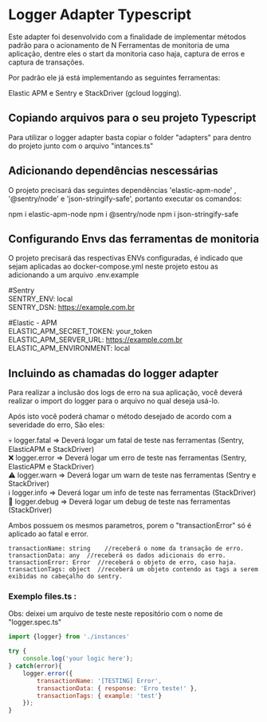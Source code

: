 # Logger Adapter Typescript

Este adapter foi desenvolvido com a finalidade de implementar métodos padrão para o acionamento de N Ferramentas de monitoria de uma aplicação, dentre eles o start da monitoria caso haja, captura de erros e captura de transações. 

Por padrão ele já está implementando as seguintes ferramentas: 

Elastic APM e Sentry e StackDriver (gcloud logging).

## Copiando arquivos para o seu projeto Typescript

Para utilizar o logger adapter basta copiar o folder "adapters" para dentro do projeto junto com o arquivo "intances.ts" 

## Adicionando dependências nescessárias

O projeto precisará das seguintes dependências 'elastic-apm-node' , '@sentry/node' e 'json-stringify-safe', portanto executar os comandos: 

npm i elastic-apm-node
npm i @sentry/node
npm i json-stringify-safe

## Configurando Envs das ferramentas de monitoria

O projeto precisará das respectivas ENVs configuradas, é indicado que sejam aplicadas ao docker-compose.yml neste projeto estou as adicionando a um arquivo .env.example 

#Sentry <br>
SENTRY_ENV: local <br>
SENTRY_DSN: https://example.com.br <br>

#Elastic - APM <br>
ELASTIC_APM_SECRET_TOKEN: your_token <br>
ELASTIC_APM_SERVER_URL: https://example.com.br <br>
ELASTIC_APM_ENVIRONMENT: local <br>

## Incluindo as chamadas do logger adapter

Para realizar a inclusão dos logs de erro na sua aplicação, você deverá realizar o import do logger para o arquivo no qual deseja usá-lo.

Após isto você poderá chamar o método desejado de acordo com a severidade do erro, São eles: 

:skull: logger.fatal => Deverá logar um fatal de teste nas ferramentas (Sentry, ElasticAPM e StackDriver) <br>
:x: logger.error => Deverá logar um erro de teste nas ferramentas (Sentry, ElasticAPM e StackDriver) <br>
:warning: logger.warn => Deverá logar um warn de teste nas ferramentas (Sentry e StackDriver) <br>
:information_source: logger.info => Deverá logar um info de teste nas ferramentas (StackDriver) <br>
:wrench: logger.debug => Deverá logar um debug de teste nas ferramentas (StackDriver) <br>

Ambos possuem os mesmos parametros, porem o "transactionError" só é aplicado ao fatal e error. 

```
transactionName: string    //receberá o nome da transação de erro. 
transactionData: any  //receberá os dados adicionais do erro. 
transactionError: Error  //receberá o objeto de erro, caso haja. 
transactionTags: object  //receberá um objeto contendo as tags a serem exibidas no cabeçalho do sentry.

```

### Exemplo files.ts :

Obs: deixei um arquivo de teste neste repositório com o nome de "logger.spec.ts"

```javascript
import {logger} from './instances'

try {
    console.log('your logic here');
} catch(error){
    logger.error({
        transactionName: '[TESTING] Error', 
        transactionData: { response: 'Erro teste!' }, 
        transactionTags: { example: 'test'}
    });
}

```


